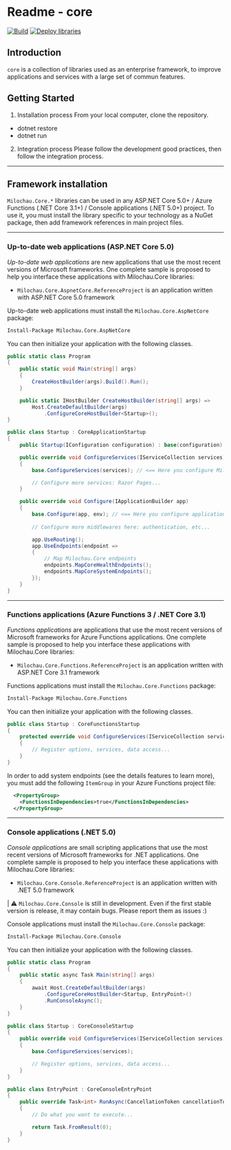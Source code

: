 # Readme - core

[![Build](https://github.com/amilochau/core/actions/workflows/build.yml/badge.svg)](https://github.com/amilochau/core/actions/workflows/build.yml)
[![Deploy libraries](https://github.com/amilochau/core/actions/workflows/deploy-libraries.yml/badge.svg)](https://github.com/amilochau/core/actions/workflows/deploy-libraries.yml)

## Introduction

`core` is a collection of libraries used as an enterprise framework, to improve applications and services with a large set of commun features.

## Getting Started

1. Installation process
From your local computer, clone the repository.

- dotnet restore
- dotnet run

2. Integration process
Please follow the development good practices, then follow the integration process.

---

## Framework installation

`Milochau.Core.*` libraries can be used in any ASP.NET Core 5.0+ / Azure Functions (.NET Core 3.1+) / Console applications (.NET 5.0+) project. To use it, you must install the library specific to your technology as a NuGet package, then add framework references in main project files.

---

### Up-to-date web applications (ASP.NET Core 5.0)

*Up-to-date web applications* are new applications that use the most recent versions of Microsoft frameworks. One complete sample is proposed to help you interface these applications with Milochau.Core libraries:

- `Milochau.Core.AspnetCore.ReferenceProject` is an application written with ASP.NET Core 5.0 framework

Up-to-date web applications must install the `Milochau.Core.AspNetCore` package:

```ps
Install-Package Milochau.Core.AspNetCore
```

You can then initialize your application with the following classes.

```csharp
public static class Program
{
    public static void Main(string[] args)
    {
        CreateHostBuilder(args).Build().Run();
    }

    public static IHostBuilder CreateHostBuilder(string[] args) =>
        Host.CreateDefaultBuilder(args)
            .ConfigureCoreHostBuilder<Startup>();
}
```

```csharp
public class Startup : CoreApplicationStartup
{
    public Startup(IConfiguration configuration) : base(configuration) { }

    public override void ConfigureServices(IServiceCollection services)
    {
        base.ConfigureServices(services); // <== Here you configure Milochau.Core features

        // Configure more services: Razor Pages...
    }

    public override void Configure(IApplicationBuilder app)
    {
        base.Configure(app, env); // <== Here you configure application to use Milochau.Core features
        
        // Configure more middlewares here: authentication, etc...

        app.UseRouting();
        app.UseEndpoints(endpoint =>
        {
            // Map Milochau.Core endpoints
            endpoints.MapCoreHealthEndpoints();
            endpoints.MapCoreSystemEndpoints();
        });
    }
}
```

---

### Functions applications (Azure Functions 3 / .NET Core 3.1)

*Functions applications* are applications that use the most recent versions of Microsoft frameworks for Azure Functions applications. One complete sample is proposed to help you interface these applications with Milochau.Core libraries:

- `Milochau.Core.Functions.ReferenceProject` is an application written with ASP.NET Core 3.1 framework

Functions applications must install the `Milochau.Core.Functions` package:

```ps
Install-Package Milochau.Core.Functions
```

You can then initialize your application with the following classes.

```csharp
public class Startup : CoreFunctionsStartup
{
    protected override void ConfigureServices(IServiceCollection services, IConfiguration configuration)
    {
        // Register options, services, data access...
    }
}
```

In order to add system endpoints (see the details features to learn more), you must add the following `ItemGroup` in your Azure Functions project file:

```xml
  <PropertyGroup>
    <FunctionsInDependencies>true</FunctionsInDependencies>
  </PropertyGroup>
```

---

### Console applications (.NET 5.0)

*Console applications* are small scripting applications that use the most recent versions of Microsoft frameworks for .NET applications. One complete sample is proposed to help you interface these applications with Milochau.Core libraries:

- `Milochau.Core.Console.ReferenceProject` is an application written with .NET 5.0 framework

| ⚠ `Milochau.Core.Console` is still in development. Even if the first stable version is release, it may contain bugs. Please report them as issues :)

Console applications must install the `Milochau.Core.Console` package:

```ps
Install-Package Milochau.Core.Console
```

You can then initialize your application with the following classes.

```csharp
public static class Program
{
    public static async Task Main(string[] args)
    {
        await Host.CreateDefaultBuilder(args)
            .ConfigureCoreHostBuilder<Startup, EntryPoint>()
            .RunConsoleAsync();
    }
}

public class Startup : CoreConsoleStartup
{
    public override void ConfigureServices(IServiceCollection services)
    {
        base.ConfigureServices(services);

        // Register options, services, data access...
    }
}

public class EntryPoint : CoreConsoleEntryPoint
{
    public override Task<int> RunAsync(CancellationToken cancellationToken)
    {
        // Do what you want to execute...

        return Task.FromResult(0);
    }
}
```
